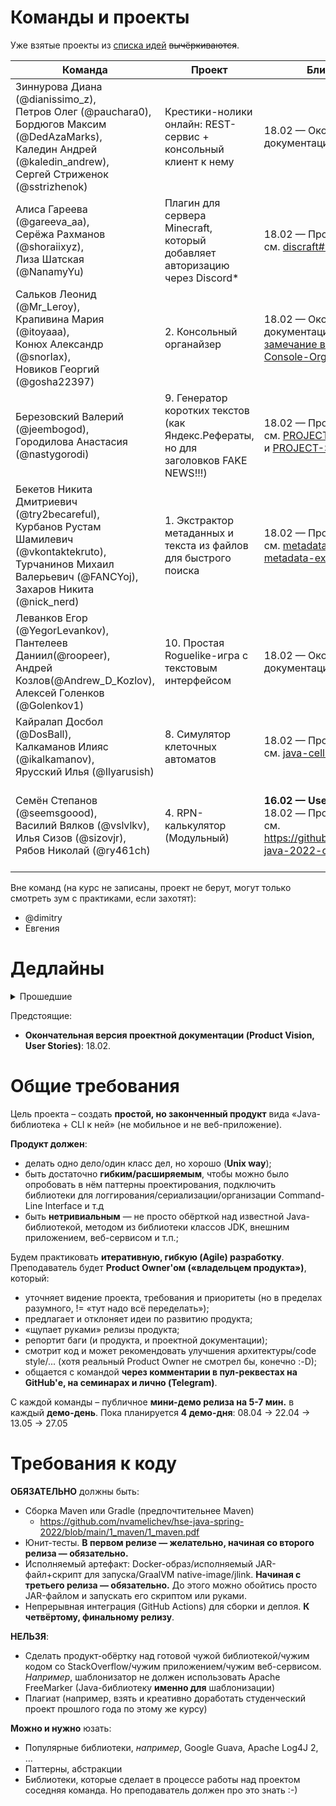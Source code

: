 Команды и проекты
=================

Уже взятые проекты из [списка идей](https://github.com/nvamelichev/hse-java-spring-2022/blob/main/project-ideas.md) ~~вычёркиваются~~.

| Команда | Проект | Ближайший дедлайн | GitHub | Примечания |
| ------- | ------ | ----------------- | ------ | ---------- |
| Зиннурова Диана (@dianissimo_z), <br> Петров Олег (@pauchara0), <br> Бордюгов Максим (@DedAzaMarks), <br> Каледин Андрей (@kaledin_andrew), <br> Сергей Стриженок (@sstrizhenok) | Крестики-нолики онлайн: REST-сервис + консольный клиент к нему | 18.02 &mdash; Окончательная проектная документация, см.  [TicTacToeOnline#4](https://github.com/kaledinandrew/TicTacToeOnline/issues/4) | [TicTacToeOnline](https://github.com/kaledinandrew/TicTacToeOnline) | <details><summary>* Проект повышенной трудности</summary>* Крупная и опытная команда, поэтому scope проекта будет больше, чем у остальных <br> * Опыт бэкенд-разработки есть у Максима, Андрея и Сергея <br> * Web UI не будет, поэтому HTML/CSS/Javascript, к счастью, остаются за бортом</details> |
| Алиса Гареева (@gareeva_aa), <br> Серёжа Рахманов (@shoraiixyz), <br> Лиза Шатская (@NanamyYu) | Плагин для сервера Minecraft, который добавляет авторизацию через Discord* | 18.02 &mdash; Проектная документация v2, см. [discraft#1](https://github.com/NanamyYu/discraft/issues/1) и [discraft#2](https://github.com/NanamyYu/discraft/issues/2) | [discraft](https://github.com/NanamyYu/discraft) | * Проект повышенной трудности |
| Сальков Леонид (@Mr_Leroy), <br> Крапивина Мария (@itoyaaa), <br> Конюх Александр (@snorIax), <br> Новиков Георгий (@gosha22397) | 2. Консольный органайзер | 18.02 — Окончательная проектная документация, см. [мелкое последнее замечание в Console-Organizer#2](https://github.com/mr1er0y/Console-Organizer/issues/2#issuecomment-1044154179) и [Console-Organizer#2](https://github.com/mr1er0y/Console-Organizer/issues/2) | [Console-Organizer](https://github.com/mr1er0y/Console-Organizer) | |
| Березовский Валерий (@jeembogod), <br> Городилова Анастасия (@nastygorodi) | 9. Генератор коротких текстов (как Яндекс.Рефераты, но для заголовков FAKE NEWS!!!) | 18.02 &mdash; Проектная документация v2, см. [PROJECT-Short_Text_Generator#1](https://github.com/nastygorodi/PROJECT-Short_Text_Generator/issues/1) и [PROJECT-Short_Text_Generator#2](https://github.com/nastygorodi/PROJECT-Short_Text_Generator/issues/2) | [PROJECT-Short_Text_Generator](https://github.com/nastygorodi/PROJECT-Short_Text_Generator) | |
| Бекетов Никита Дмитриевич (@try2becareful), <br> Курбанов Рустам Шамилевич (@vkontaktekruto), <br> Турчанинов Михаил Валерьевич (@FANCYoj), <br> Захаров Никита (@nick_nerd)  | 1. Экстрактор метаданных и текста из файлов для быстрого поиска | 18.02 &mdash; Проектная документация v2, см. [metadata-extractor-java#1](https://github.com/Placebo900/metadata-extractor-java/issues/1) и [metadata-extractor-java#2](https://github.com/Placebo900/metadata-extractor-java/issues/2) | [metadata-extractor-java](https://github.com/Placebo900/metadata-extractor-java) | |
| Леванков Егор (@YegorLevankov), <br> Пантелеев Даниил(@roopeer), <br> Андрей Козлов(@Andrew_D_Kozlov), <br> Алексей Голенков (@Golenkov1) | 10. Простая Roguelike-игра с текстовым интерфейсом | 18.02 &mdash; Окончательная проектная документация, см. [roguelike#2](https://github.com/elevankoff/roguelike/issues/2) | [roguelike](https://github.com/elevankoff/roguelike) |  |
| Кайралап Досбол (@DosBall), <br> Калкаманов Илияс (@ikalkamanov), <br> Ярусский Илья (@Ilyarusish) | 8. Симулятор клеточных автоматов | 18.02 — Проектная документация v2, см. [java-cell-auto-sim PR#1](https://github.com/DosBall/java-cell-auto-sim/pull/1#issuecomment-1042822577) | [java-cell-auto-sim](https://github.com/DosBall/java-cell-auto-sim) |  |
| Семён Степанов (@seemsgoood), <br> Василий Вялков (@vslvlkv), <br> Илья Сизов (@sizovjr), <br> Рябов Николай (@ry461ch) | 4. RPN-калькулятор (Модульный) | **16.02 — User Stories v1!!!** <br> 18.02 — Проектная документация v2, см. https://github.com/AndroidM0nkey/hse-java-2022-calc/issues/1 | [hse-java-2022-calc](https://github.com/AndroidM0nkey/hse-java-2022-calc) | По состоянию на 2022-02-17 13:30, User Stories v1 так и нет :-( |

Вне команд (на курс не записаны, проект не берут, могут только смотреть зум с практиками, если захотят):
* @dimitry
* Евгения

Дедлайны
=================
<details><summary>Прошедшие</summary>
- **Тема проекта:** 02.02
  - Идеи проектов: https://github.com/nvamelichev/hse-java-spring-2022/blob/main/project-ideas.md
  - Можно взять свою тему (по согласованию с преподавателем)
  - **Сменить тему** можно до 09.02 включительно, если в команде большинство участников «за».
- **Первая версия проектной документации (Product Vision, User Stories):** 11.02 /**срок ожидания был продлён до 16.02**/
  - Видео: https://www.youtube.com/watch?v=YeHFzvHKS9E
  - Презентация: https://github.com/nvamelichev/hse-java-spring-2022/blob/main/2_requirements/2_requirements.pdf
  - FAQ: https://github.com/nvamelichev/hse-java-spring-2022/blob/main/requirements-faq.md
  - Почитать про Product Vision:
    - https://leadstartup.ru/db/product-vision (Agile)
    - https://intuit.ru/studies/courses/2188/174/lecture/4724?page=2 (более формальный подход из методологий RUP и MSF)
  - Почитать про User Stories:
    - https://ru.wikipedia.org/wiki/Пользовательские_истории (сухая теория)
    - https://pmclub.pro/articles/user-story-pora-primenyat-pravilno (немного практики)  
</details>

Предстоящие:
- **Окончательная версия проектной документации (Product Vision, User Stories)**: 18.02.

Общие требования
================
Цель проекта – создать **простой, но законченный продукт** вида «Java-библиотека + CLI к ней» (не мобильное и не веб-приложение).

**Продукт должен**:
  * делать одно дело/один класс дел, но хорошо (**Unix way**);
  * быть достаточно **гибким/расширяемым**, чтобы можно было опробовать в нём паттерны проектирования, подключить библиотеки для логгирования/сериализации/организации Command-Line Interface и т.д
  * быть **нетривиальным** — не просто обёрткой над известной Java-библиотекой, методом из библиотеки классов JDK, внешним приложением, веб-сервисом и т.п.;

Будем практиковать **итеративную, гибкую (Agile) разработку**. Преподаватель будет **Product Owner'ом («владельцем продукта»)**, который:
* уточняет видение проекта, требования и приоритеты (но в пределах разумного, != «тут надо всё переделать»);
* предлагает и отклоняет идеи по развитию продукта;
* «щупает руками» релизы продукта;
* репортит баги (и продукта, и проектной документации);
* смотрит код и может рекомендовать улучшения архитектуры/code style/... (хотя реальный Product Owner не смотрел бы, конечно :-D);
* общается с командой **через комментарии в пул-реквестах на GitHub'е, на семинарах и лично (Telegram)**.

С каждой команды – публичное **мини-демо релиза на 5-7 мин.** в каждый **демо-день**. Пока планируется **4 демо-дня**: 08.04 &rarr; 22.04 &rarr; 13.05 &rarr; 27.05

Требования к коду
=================

**ОБЯЗАТЕЛЬНО** должны быть:
  * Сборка Maven или Gradle (предпочтительнее Maven)
    * https://github.com/nvamelichev/hse-java-spring-2022/blob/main/1_maven/1_maven.pdf
  * Юнит-тесты. **В первом релизе &mdash; желательно, начиная со второго релиза &mdash; обязательно.**
  * Исполняемый артефакт: Docker-образ/исполняемый JAR-файл+скрипт для запуска/GraalVM native-image/jlink. **Начиная с третьего релиза &mdash; обязательно.** До этого можно обойтись просто JAR-файлом и запускать его скриптом или руками.
  * Непрерывная интеграция (GitHub Actions) для сборки и деплоя. **К четвёртому, финальному релизу**.

**НЕЛЬЗЯ**:
  * Сделать продукт-обёртку над готовой чужой библиотекой/чужим кодом со StackOverflow/чужим приложением/чужим веб-сервисом. *Например*, шаблонизатор не должен использовать Apache FreeMarker (Java-библиотеку **именно для** шаблонизации)
  * Плагиат (например, взять и креативно доработать студенческий проект прошлого года по этому же курсу)

**Можно и нужно** юзать:
  * Популярные библиотеки, *например*, Google Guava, Apache Log4J 2, &hellip;
  * Паттерны, абстракции
  * Библиотеки, которые сделает в процессе работы над проектом соседняя команда. Но преподаватель должен про это знать :-)
